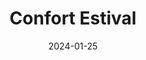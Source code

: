 ---
date: 2024-01-25
published: true
title: "Confort Estival"
description: "Tout comprendre du confort estival à l'intérieur des bâtiments, indicateurs et méthodes"
categories: liste, post
disciplines: post
media: Website
ownership: GM
client: GM
time_period: 2024
thumbnail: "/projects/confort_estival/confort_estival.jpg"
url : ""
lien : ""
---